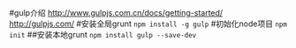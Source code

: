 #gulp介绍
http://www.gulpjs.com.cn/docs/getting-started/
http://gulpjs.com/
#安装全局grunt
```npm install -g gulp```
#初始化node项目
```npm init```
##安装本地grunt
```npm install gulp --save-dev```
